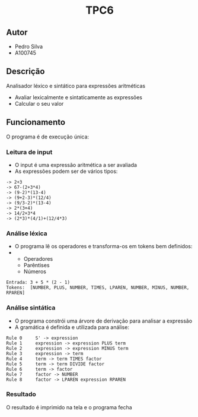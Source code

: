 <h1 align="center">TPC6</h1>

## Autor
- Pedro Silva
- A100745

## Descrição
Analisador léxico e sintático para expressões aritméticas
- Avaliar lexicalmente e sintaticamente as expressões
- Calcular o seu valor

## Funcionamento
O programa é de execução única:

### Leitura de input
- O input é uma expressão aritmética a ser avaliada
- As expressões podem ser de vários tipos:
```
-> 2+3
-> 67-(2+3*4)
-> (9-2)*(13-4)
-> (9+2-3)*(12/4)
-> (9/3-2)*(13-4)
-> 2*(3+4)
-> 14/2+3*4
-> (2*3)*(4/1)+(12/4*3)
```

### Análise léxica
- O programa lê os operadores e transforma-os em tokens bem definidos:
- - Operadores
  - Parêntises
  - Números
```
Entrada: 3 + 5 * (2 - 1)
Tokens:  [NUMBER, PLUS, NUMBER, TIMES, LPAREN, NUMBER, MINUS, NUMBER, RPAREN]
```

### Análise sintática
- O programa constrói uma árvore de derivação para analisar a expressão
- A gramática é definida e utilizada para análise:
```
Rule 0     S' -> expression
Rule 1     expression -> expression PLUS term
Rule 2     expression -> expression MINUS term
Rule 3     expression -> term
Rule 4     term -> term TIMES factor
Rule 5     term -> term DIVIDE factor
Rule 6     term -> factor
Rule 7     factor -> NUMBER
Rule 8     factor -> LPAREN expression RPAREN
```

### Resultado
O resultado é imprimido na tela e o programa fecha
